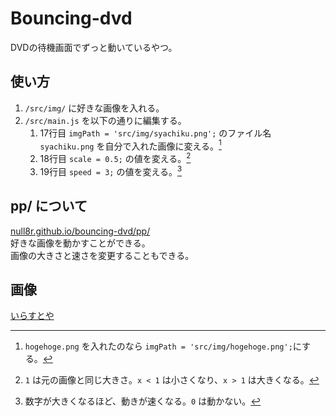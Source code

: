 # Bouncing-dvd
DVDの待機画面でずっと動いているやつ。

## 使い方
1. ` /src/img/ ` に好きな画像を入れる。
2. ` /src/main.js ` を以下の通りに編集する。
   1.  17行目 ` imgPath = 'src/img/syachiku.png'; ` のファイル名 ` syachiku.png ` を自分で入れた画像に変える。[^1]
   2.  18行目 ` scale = 0.5; ` の値を変える。[^2]
   3.  19行目 ` speed = 3; ` の値を変える。[^3]

[^1]: ` hogehoge.png ` を入れたのなら ` imgPath = 'src/img/hogehoge.png'; `にする。
[^2]: ` 1 ` は元の画像と同じ大きさ。` x < 1 ` は小さくなり、` x > 1 ` は大きくなる。
[^3]: 数字が大きくなるほど、動きが速くなる。` 0 ` は動かない。

## pp/ について
[null8r.github.io/bouncing-dvd/pp/](https://null8r.github.io/bouncing-dvd/pp/)<br>
好きな画像を動かすことができる。<br>
画像の大きさと速さを変更することもできる。

## 画像
[いらすとや](https://www.irasutoya.com/2015/09/blog-post_62.html)